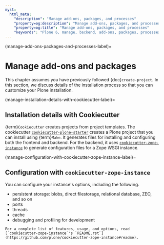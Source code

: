 ```yaml
---
myst:
  html_meta:
    "description": "Manage add-ons, packages, and processes"
    "property=og:description": "Manage add-ons, packages, and processes"
    "property=og:title": "Manage add-ons, packages, and processes"
    "keywords": "Plone 6, manage, backend, add-ons, packages, processes, cookiecutter, Zope"
---
```



(manage-add-ons-packages-and-processes-label)=

# Manage add-ons and packages

This chapter assumes you have previously followed {doc}`create-project`.
In this section, we discuss details of the installation process so that you can customize your Plone installation.


(manage-installation-details-with-cookiecutter-label)=

## Installation details with Cookiecutter

{term}`Cookiecutter` creates projects from project templates.
The cookiecutter [`cookiecutter-plone-starter`](https://github.com/collective/cookiecutter-plone-starter/) creates a Plone project that you can install using {term}`Make`.
It generates files for installing and configuring both the frontend and backend.
For the backend, it uses [`cookiecutter-zope-instance`](https://github.com/plone/cookiecutter-zope-instance) to generate configuration files for a Zope WSGI instance.


(manage-configuration-with-cookiecutter-zope-instance-label)=

## Configuration with `cookiecutter-zope-instance`

You can configure your instance's options, including the following.

-   persistent storage: blobs, direct filestorage, relational database, ZEO, and so on
-   ports
-   threads
-   cache
-   debugging and profiling for development

```{seealso}
For a complete list of features, usage, and options, read [`cookiecutter-zope-instance`'s `README.rst`](https://github.com/plone/cookiecutter-zope-instance#readme).
```
